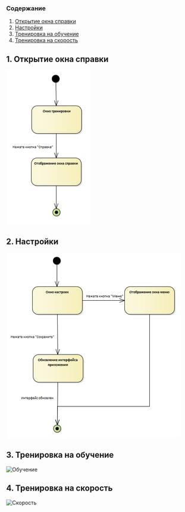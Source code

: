 ### Содержание
1. [Открытие окна справки](#1) <br>
2. [Настройки](#2) <br>
3. [Тренировка на обучение](#3)<br>
4. [Тренировка на скорость](#3)<br>

## 1. Открытие окна справки <a name="1"></a>
![Окно справки](https://github.com/AnastasiaKviatsinskaya/tritpo/blob/master/Diagrams/State/Reference.png) <br/>

## 2. Настройки <a name="2"></a>
![Настройки](https://github.com/AnastasiaKviatsinskaya/tritpo/blob/master/Diagrams/State/Settings.png) <br/>

## 3. Тренировка на обучение <a name="3"></a>
![Обучение](https://github.com/AnastasiaKviatsinskaya/tritpo/blob/master/Diagrams/State/TrainingForLearning.png) <br/>

## 4. Тренировка на скорость <a name="4"></a>
![Скорость](https://github.com/AnastasiaKviatsinskaya/tritpo/blob/master/Diagrams/State/TrainingForSpeed.png) <br/>

